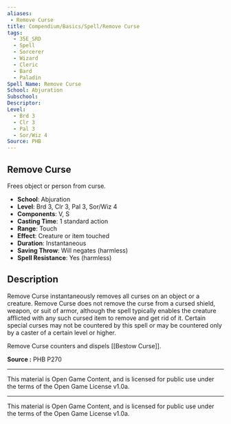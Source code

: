 ```yaml
---
aliases:
 - Remove Curse  
title: Compendium/Basics/Spell/Remove Curse  
tags:  
  - 35E_SRD  
  - Spell  
  - Sorcerer  
  - Wizard  
  - Cleric  
  - Bard  
  - Paladin  
Spell Name: Remove Curse  
School: Abjuration  
Subschool:  
Descriptor:  
Level:  
  - Brd 3  
  - Clr 3  
  - Pal 3  
  - Sor/Wiz 4  
Source: PHB  
---
```


## Remove Curse

Frees object or person from curse.

- **School**: Abjuration  
- **Level**: Brd 3, Clr 3, Pal 3, Sor/Wiz 4  
- **Components**: V, S  
- **Casting Time**: 1 standard action  
- **Range**: Touch  
- **Effect**: Creature or item touched  
- **Duration**: Instantaneous  
- **Saving Throw**: Will negates (harmless)  
- **Spell Resistance**: Yes (harmless)

## Description

Remove Curse instantaneously removes all curses on an object or a creature. Remove Curse does not remove the curse from a cursed shield, weapon, or suit of armor, although the spell typically enables the creature afflicted with any such cursed item to remove and get rid of it. Certain special curses may not be countered by this spell or may be countered only by a caster of a certain level or higher.

Remove Curse counters and dispels [[Bestow Curse]].


**Source :** PHB P270

---

This material is Open Game Content, and is licensed for public use under  
the terms of the Open Game License v1.0a.

---

This material is Open Game Content, and is licensed for public use under the terms of the Open Game License v1.0a.
